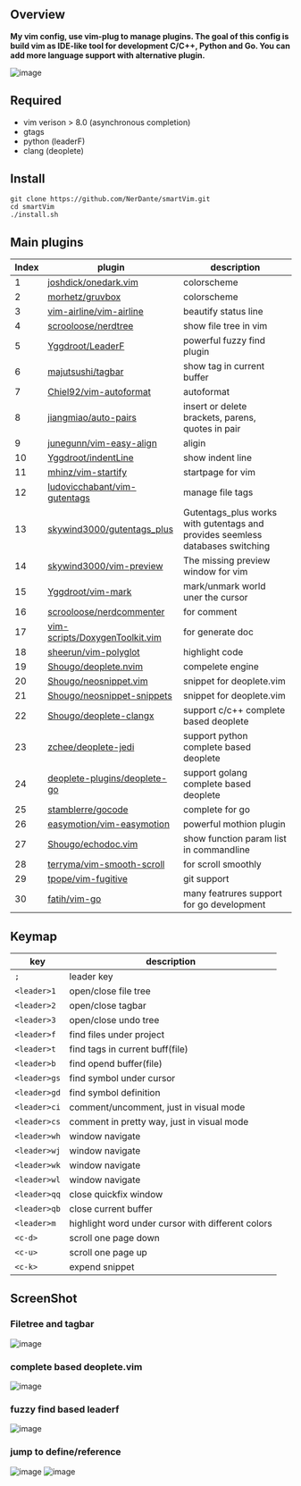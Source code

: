 
## Overview
**My vim config, use vim-plug to manage plugins. The goal of this config is build vim as 
IDE-like tool for development C/C++, Python and Go. You can add more language
support with alternative plugin.**
    
     
     
 
![image](https://github.com/NerDante/smartVim/blob/master/screenshot/startPage.png)

## Required
- vim verison > 8.0 (asynchronous completion)
- gtags
- python (leaderF)
- clang (deoplete)

## Install
```
git clone https://github.com/NerDante/smartVim.git
cd smartVim
./install.sh
```
## Main plugins
Index  | plugin                                                                              | description
------ | --------                                                                            | -------------
1      | [joshdick/onedark.vim](https://github.com/joshdick/onedark.vim)                     | colorscheme
2      | [morhetz/gruvbox](https://github.com/morhetz/gruvbox)                               | colorscheme
3      | [vim-airline/vim-airline](https://github.com/vim-airline/vim-airline)               | beautify status line
4      | [scrooloose/nerdtree](https://github.com/scrooloose/nerdtree)                       | show file tree in vim
5      | [Yggdroot/LeaderF](https://github.com/Yggdroot/LeaderF)                             | powerful fuzzy find plugin
6      | [majutsushi/tagbar](https://github.com/majutsushi/tagbar)                           | show tag in current buffer
7      | [Chiel92/vim-autoformat](https://github.com/Chiel92/vim-autoformat)                 | autoformat
8      | [jiangmiao/auto-pairs](https://github.com/jiangmiao/auto-pairs)                     | insert or delete brackets, parens, quotes in pair
9      | [junegunn/vim-easy-align](https://github.com/junegunn/vim-easy-align)               | aligin
10     | [Yggdroot/indentLine](https://github.com/Yggdroot/indentLine)                       | show indent line
11     | [mhinz/vim-startify](https://github.com/mhinz/vim-startify)                         | startpage for vim
12     | [ludovicchabant/vim-gutentags](https://github.com/ludovicchabant/vim-gutentags)     | manage file tags
13     | [skywind3000/gutentags_plus](https://github.com/skywind3000/gutentags_plus)         | Gutentags_plus works with gutentags and provides seemless databases switching
14     | [skywind3000/vim-preview](https://github.com/skywind3000/vim-preview)               | The missing preview window for vim
15     | [Yggdroot/vim-mark](https://github.com/Yggdroot/vim-mark)                           | mark/unmark world uner the cursor
16     | [scrooloose/nerdcommenter](https://github.com/scrooloose/nerdcommenter)             | for comment
17     | [vim-scripts/DoxygenToolkit.vim](https://github.com/vim-scripts/DoxygenToolkit.vim) | for generate doc
18     | [sheerun/vim-polyglot](https://github.com/sheerun/vim-polyglot)                     | highlight code
19     | [Shougo/deoplete.nvim](https://github.com/Shougo/deoplete.nvim)                     | compelete engine
20     | [Shougo/neosnippet.vim](https://github.com/Shougo/neosnippet.vim)                   | snippet for deoplete.vim
21     | [Shougo/neosnippet-snippets](https://github.com/Shougo/neosnippet-snippets)         | snippet for deoplete.vim
22     | [Shougo/deoplete-clangx](https://github.com/Shougo/deoplete-clangx)                 | support c/c++ complete based deoplete
23     | [zchee/deoplete-jedi](https://github.com/zchee/deoplete-jedi)                       | support python complete based deoplete
24     | [deoplete-plugins/deoplete-go](https://github.com/deoplete-plugins/deoplete-go)     | support golang complete based deoplete
25     | [stamblerre/gocode](https://github.com/stamblerre/gocode)                           | complete for go
26     | [easymotion/vim-easymotion](https://github.com/easymotion/vim-easymotion)           | powerful mothion plugin
27     | [Shougo/echodoc.vim](https://github.com/Shougo/echodoc.vim)                         | show function param list in commandline
28     | [terryma/vim-smooth-scroll](https://github.com/terryma/vim-smooth-scroll)           | for scroll smoothly
29     | [tpope/vim-fugitive](https://github.com/tpope/vim-fugitive)                         | git support
30     | [fatih/vim-go](https://github.com/fatih/vim-go)                                     | many featrures support for go development

## Keymap
key          | description
---------    | ----------------------
`; `         | leader key
`<leader>1`  | open/close file tree
`<leader>2`  | open/close tagbar
`<leader>3`  | open/close undo tree
`<leader>f`  | find files under project
`<leader>t`  | find tags in current buff(file)
`<leader>b`  | find opend buffer(file)
`<leader>gs` | find symbol under cursor
`<leader>gd` | find symbol definition
`<leader>ci` | comment/uncomment, just in visual mode
`<leader>cs` | comment in pretty way, just in visual mode
`<leader>wh` | window navigate
`<leader>wj` | window navigate
`<leader>wk` | window navigate
`<leader>wl` | window navigate
`<leader>qq` | close quickfix window
`<leader>qb` | close current buffer
`<leader>m`  | highlight word under cursor with different colors
`<c-d>`      | scroll one page down
`<c-u>`      | scroll one page up
`<c-k>`      | expend snippet

## ScreenShot
### Filetree and tagbar
![image](https://github.com/NerDante/smartVim/blob/master/screenshot/TreeAndTag.gif)
### complete based deoplete.vim
![image](https://github.com/NerDante/smartVim/blob/master/screenshot/complete.gif)
### fuzzy find based leaderf
![image](https://github.com/NerDante/smartVim/blob/master/screenshot/fuzzyfind.gif)
### jump to define/reference 
![image](https://github.com/NerDante/smartVim/blob/master/screenshot/getreference.gif)
![image](https://github.com/NerDante/smartVim/blob/master/screenshot/gotodefine.gif)
